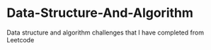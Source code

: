 # Data-Structure-And-Algorithm

Data structure and algorithm challenges that I have completed from Leetcode
